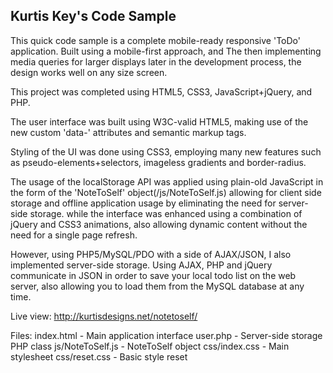 ## Kurtis Key's Code Sample

This quick code sample is a complete mobile-ready responsive 'ToDo' application. Built using a mobile-first approach, and The then implementing media queries for larger displays later in the development process, the design works well on any size screen.

This project was completed using HTML5, CSS3, JavaScript+jQuery, and PHP. 

The user interface was built using W3C-valid HTML5, making use of the new custom 'data-' attributes and semantic markup tags.

Styling of the UI was done using CSS3, employing many new features such as pseudo-elements+selectors, imageless gradients and border-radius.

The usage of the localStorage API was applied using plain-old JavaScript in the form of the 'NoteToSelf' object(/js/NoteToSelf.js) allowing for client side storage and offline application usage by eliminating the need for server-side storage. while the interface was enhanced using a combination of jQuery and CSS3 animations, also allowing dynamic content without the need for a single page refresh.

However, using PHP5/MySQL/PDO with a side of AJAX/JSON, I also implemented server-side storage. Using AJAX, PHP and jQuery communicate in JSON in order to save your local todo list on the web server, also allowing you to load them from the MySQL database at any time.

Live view: http://kurtisdesigns.net/notetoself/

Files:
index.html - Main application interface
user.php - Server-side storage PHP class
js/NoteToSelf.js - NoteToSelf object
css/index.css - Main stylesheet
css/reset.css - Basic style reset